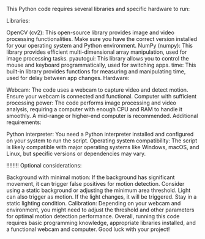 
This Python code requires several libraries and specific hardware to run:

Libraries:

OpenCV (cv2): This open-source library provides image and video processing functionalities. Make sure you have the correct version installed for your operating system and Python environment.
NumPy (numpy): This library provides efficient multi-dimensional array manipulation, used for image processing tasks.
pyautogui: This library allows you to control the mouse and keyboard programmatically, used for switching apps.
time: This built-in library provides functions for measuring and manipulating time, used for delay between app changes.
Hardware:

Webcam: The code uses a webcam to capture video and detect motion. Ensure your webcam is connected and functional.
Computer with sufficient processing power: The code performs image processing and video analysis, requiring a computer with enough CPU and RAM to handle it smoothly. A mid-range or higher-end computer is recommended.
Additional requirements:

Python interpreter: You need a Python interpreter installed and configured on your system to run the script.
Operating system compatibility: The script is likely compatible with major operating systems like Windows, macOS, and Linux, but specific versions or dependencies may vary.


!!!!!!!! Optional considerations:

Background with minimal motion: If the background has significant movement, it can trigger false positives for motion detection. Consider using a static background or adjusting the minimum area threshold.
Light can also trigger as motion. If the light changes, it will be triggered. Stay in a static lighting condition.
Calibration: Depending on your webcam and environment, you might need to adjust the threshold and other parameters for optimal motion detection performance.
Overall, running this code requires basic programming knowledge, appropriate libraries installed, and a functional webcam and computer. Good luck with your project!
